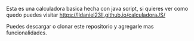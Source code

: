 Esta es una calculadora basica hecha con java script, si quieres ver como quedo puedes visitar https://lldaniel23ll.github.io/calculadoraJS/

Puedes descargar o clonar este repositorio y agregarle mas funcionalidades.
